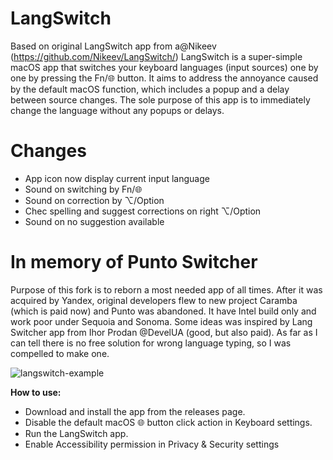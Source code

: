 # LangSwitch
Based on original LangSwitch app from a@Nikeev (https://github.com/Nikeev/LangSwitch/)
LangSwitch is a super-simple macOS app that switches your keyboard languages (input sources) one by one by pressing the Fn/🌐 button. It aims to address the annoyance caused by the default macOS function, which includes a popup and a delay between source changes. The sole purpose of this app is to immediately change the language without any popups or delays.

# Changes
- App icon now display current input language
- Sound on switching by Fn/🌐 
- Sound on correction by ⌥/Option
- Chec spelling and suggest corrections on right ⌥/Option
- Sound on no suggestion available

# In memory of Punto Switcher
Purpose of this fork is to reborn a most needed app of all times. After it was acquired by Yandex, original developers flew to new project Caramba (which is paid now) and Punto was abandoned. It have Intel build only and work poor under Sequoia and Sonoma. Some ideas was inspired by Lang Switcher app from Ihor Prodan @DevelUA (good, but also paid). As far as I can tell there is no free solution for wrong language typing, so I was compelled to make one.

![langswitch-example](https://github.com/Nikeev/LangSwitch/assets/1555773/2850313a-f70d-4f76-b629-3d5798754f86)

**How to use:**
- Download and install the app from the releases page.
- Disable the default macOS 🌐 button click action in Keyboard settings.
- Run the LangSwitch app.
- Enable Accessibility permission in Privacy & Security settings
